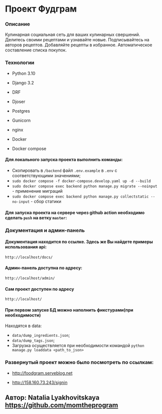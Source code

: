 # Проект Фудграм


### Описание

Кулинарная социальная сеть для ваших кулинарных свершений.
Делитесь своими рецептами и узнавайте новые.
Подписывайтесь на авторов рецептов.
Добавляйте рецепты в избранное. 
Автоматическое составление списка покупок.

### Технологии

* Python 3.10

* Django 3.2

* DRF

* Djoser

* Postgres

* Gunicorn

* nginx

* Docker

* Docker compose


#### Для локального запуска проекта выполнить команды:

- Скопировать в `/backend` файл `.env.example` в `.env` с соответствующими значениями;
- `sudo docker compose -f docker-compose.develop.yaml up -d --build`
- `sudo docker compose exec backend python manage.py migrate --noinput` - применение миграций 
- `sudo docker compose exec backend python manage.py collectstatic --no-input` - сбор статики


#### Для запуска проекта на сервере через github action необходимо сделать `push` на ветку `master`:


### Документация и админ-панель
#### Документация находится по ссылке. Здесь же Вы найдете примеры использования api:
`http://localhost/docs/`
#### Админ-панель доступна по адресу:
`http://localhost/admin/` 
#### Сам проект доступен по адресу
`http://localhost/`

#### При первом запуске БД можно наполнить фикстурами(при необходимости)
Находятся в data:
- `data/dump_ingredients.json`;
- `data/dump_tags.json`;
- Загрузка осуществляется при необходимости командой `python manage.py loaddata <path_to_json>`


### Развернутый проект можно было посмотреть по ссылкам:

- http://foodgram.serveblog.net

- http://158.160.73.243/signin



## Автор: Natalia Lyakhovitskaya https://github.com/momtheprogram
